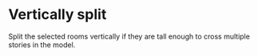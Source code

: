 # Vertically split

Split the selected rooms vertically if they are tall enough to cross multiple stories in the model.
